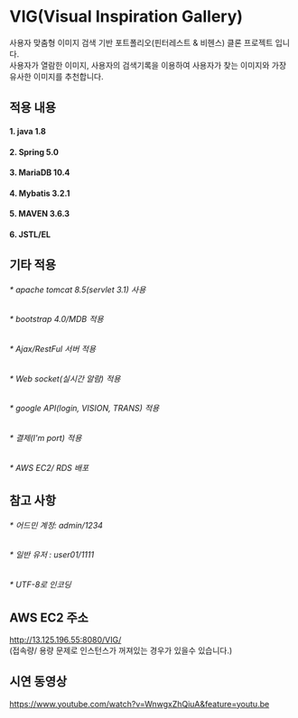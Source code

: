 # VIG(Visual Inspiration Gallery)
사용자 맞춤형 이미지 검색 기반 포트폴리오(핀터레스트 & 비헨스) 클론 프로젝트 입니다.   
사용자가 열람한 이미지, 사용자의 검색기록을 이용하여 사용자가 찾는 이미지와 가장 유사한 이미지를 추천합니다.

## 적용 내용
#### 1. java 1.8
#### 2. Spring 5.0
#### 3. MariaDB 10.4
#### 4. Mybatis 3.2.1
#### 5. MAVEN 3.6.3
#### 6. JSTL/EL

## 기타 적용 
###### * apache tomcat 8.5(servlet 3.1) 사용
###### * bootstrap 4.0/MDB 적용
###### * Ajax/RestFul 서버 적용
###### * Web socket(실시간 알람) 적용
###### * google API(login, VISION, TRANS) 적용 
###### * 결제(I'm port) 적용 
###### * AWS EC2/ RDS 배포
   
   
## 참고 사항
###### * 어드민 계정: admin/1234
###### * 일반 유저 : user01/1111
###### * UTF-8로 인코딩

## AWS EC2 주소 
http://13.125.196.55:8080/VIG/  
(접속량/ 용량 문제로 인스턴스가 꺼져있는 경우가 있을수 있습니다.)

## 시연 동영상
https://www.youtube.com/watch?v=WnwgxZhQiuA&feature=youtu.be
